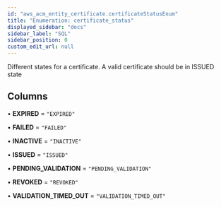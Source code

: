 ```yaml
---
id: "aws_acm_entity_certificate.certificateStatusEnum"
title: "Enumeration: certificate_status"
displayed_sidebar: "docs"
sidebar_label: "SQL"
sidebar_position: 0
custom_edit_url: null
---
```


Different states for a certificate. A valid certificate should be in ISSUED state

## Columns

• **EXPIRED** = ``"EXPIRED"``

• **FAILED** = ``"FAILED"``

• **INACTIVE** = ``"INACTIVE"``

• **ISSUED** = ``"ISSUED"``

• **PENDING\_VALIDATION** = ``"PENDING_VALIDATION"``

• **REVOKED** = ``"REVOKED"``

• **VALIDATION\_TIMED\_OUT** = ``"VALIDATION_TIMED_OUT"``
